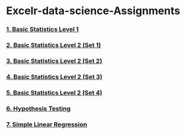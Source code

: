# Excelr-data-science-Assignments

### [1. Basic Statistics Level 1](https://github.com/VegeTa2107/Basic-Statistics-1.git)
### [2. Basic Statistics Level 2 (Set 1)](https://github.com/VegeTa2107/Basic-Statistics-2-set1-.git)
### [3. Basic Statistics Level 2 (Set 2)](https://github.com/VegeTa2107/Basic-Statistics-2-set2.git)
### [4. Basic Statistics Level 2 (Set 3)](https://github.com/VegeTa2107/Basic-Statistics-2-set3.git)
### [5. Basic Statistics Level 2 (Set 4)](https://github.com/VegeTa2107/Basic-Statistics-2-set4.git)
### [6. Hypothesis Testing](https://github.com/Kshitij-2107/Hypothesis-testing.git)
### [7. Simple Linear Regression](https://github.com/Kshitij-2107/Simple-Linear-Regression.git)
